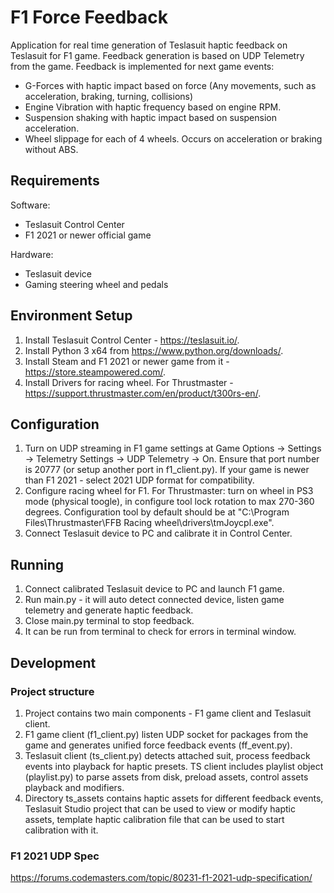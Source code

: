 # F1 Force Feedback
Application for real time generation of Teslasuit haptic feedback on Teslasuit for F1 game.
Feedback generation is based on UDP Telemetry from the game.
Feedback is implemented for next game events:
- G-Forces with haptic impact based on force (Any movements, such as acceleration, braking, turning, collisions)
- Engine Vibration with haptic frequency based on engine RPM.
- Suspension shaking with haptic impact based on suspension acceleration.
- Wheel slippage for each of 4 wheels. Occurs on acceleration or braking without ABS.

## Requirements
Software:
- Teslasuit Control Center
- F1 2021 or newer official game

Hardware:
- Teslasuit device
- Gaming steering wheel and pedals

## Environment Setup
1. Install Teslasuit Control Center - https://teslasuit.io/.
2. Install Python 3 x64 from https://www.python.org/downloads/.
3. Install Steam and F1 2021 or newer game from it - https://store.steampowered.com/.
4. Install Drivers for racing wheel. For Thrustmaster - https://support.thrustmaster.com/en/product/t300rs-en/.

## Configuration
1. Turn on UDP streaming in F1 game settings at Game Options → Settings → Telemetry Settings → UDP Telemetry → On. Ensure that port number is 20777 (or setup another port in f1_client.py). If your game is newer than F1 2021 - select 2021 UDP format for compatibility.
2. Configure racing wheel for F1. For Thrustmaster: turn on wheel in PS3 mode (physical toogle), in configure tool lock rotation to max 270-360 degrees. Configuration tool by default should be at "C:\Program Files\Thrustmaster\FFB Racing wheel\drivers\tmJoycpl.exe".
3. Connect Teslasuit device to PC and calibrate it in Control Center.

## Running
1. Connect calibrated Teslasuit device to PC and launch F1 game.
2. Run main.py - it will auto detect connected device, listen game telemetry and generate haptic feedback.
3. Close main.py terminal to stop feedback.
4. It can be run from terminal to check for errors in terminal window.

## Development

### Project structure
1. Project contains two main components - F1 game client and Teslasuit client.
2. F1 game client (f1_client.py) listen UDP socket for packages from the game and generates unified force feedback events (ff_event.py).
3. Teslasuit client (ts_client.py) detects attached suit, process feedback events into playback for haptic presets. TS client includes playlist object (playlist.py) to parse assets from disk, preload assets, control assets playback and modifiers.
4. Directory ts_assets contains haptic assets for different feedback events, Teslasuit Studio project that can be used to view or modify haptic assets, template haptic calibration file that can be used to start calibration with it.

### F1 2021 UDP Spec
https://forums.codemasters.com/topic/80231-f1-2021-udp-specification/
